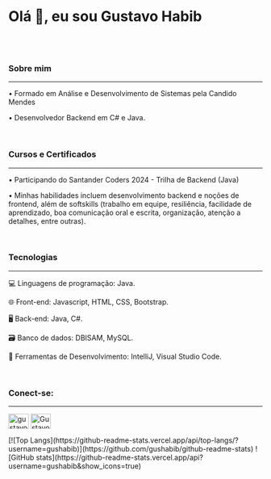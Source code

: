 <h1 align="left">Olá 👋, eu sou Gustavo Habib</h1>
<br><br>
<h3>Sobre mim</h3>
<hr>
<p>&bull; Formado em Análise e Desenvolvimento de Sistemas pela Candido Mendes</p>
<p>&bull; Desenvolvedor Backend em C# e Java.</p>
<br>
<h3>Cursos e Certificados</h3>
<hr>
<p>&bull;  Participando do Santander Coders 2024 - Trilha de Backend (Java)</p>
<p>&bull;  Minhas habilidades incluem desenvolvimento backend e noções de frontend, além de softskills (trabalho em equipe, resiliência, facilidade de aprendizado, boa comunicação oral e escrita, organização, atenção a detalhes, entre outras).</p>
<br>
<h3>Tecnologias</h3>
<hr>
<p>💻 Linguagens de programação: Java.</p>
<p>🌐 Front-end: Javascript, HTML, CSS, Bootstrap.</p>
<p>🖥️ Back-end: Java, C#.</p>
<p>🗃️ Banco de dados: DBISAM, MySQL.</p>
<p>🧰 Ferramentas de Desenvolvimento: IntelliJ, Visual Studio Code.</p>
<br>
<h3 align="left">Conect-se:</h3>
<hr>
<p align="left">
<a href="https://www.linkedin.com/in/gustavo-habib/" target="blank"><img align="center" src="https://raw.githubusercontent.com/rahuldkjain/github-profile-readme-generator/master/src/images/icons/Social/linked-in-alt.svg" alt="gustavo-habib/" height="30" width="40" /></a>
<a href="https://discord.com/channels/GustavoHabib" target="blank"><img align="center" src="https://raw.githubusercontent.com/rahuldkjain/github-profile-readme-generator/master/src/images/icons/Social/discord.svg" alt="GustavoHabib#1934" height="30" width="40" /></a>
</p>
[![Top Langs](https://github-readme-stats.vercel.app/api/top-langs/?username=gushabib)](https://github.com/gushabib/github-readme-stats)
![GitHub stats](https://github-readme-stats.vercel.app/api?username=gushabib&show_icons=true)
